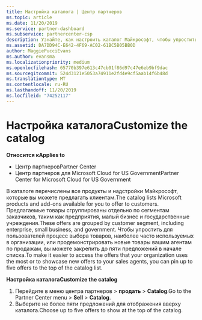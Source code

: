 ```yaml
---
title: Настройка каталога | Центр партнеров
ms.topic: article
ms.date: 11/20/2019
ms.service: partner-dashboard
ms.subservice: partnercenter-csp
description: Узнайте, как настроить каталог Майкрософт, чтобы упростить доступ к предложениям партнеров или продуктам, которые в большинстве случаев используются в вашей организации.
ms.assetid: DA7DD94C-E642-4F69-AC02-61BC5B05BB0D
author: MaggiePucciEvans
ms.author: evansma
ms.localizationpriority: medium
ms.openlocfilehash: 65770b397e613c47cb01f86d97c47e6eb9bf9dac
ms.sourcegitcommit: 524d3121e5053a74911e2fd4e9cf5aab14f6b48d
ms.translationtype: MT
ms.contentlocale: ru-RU
ms.lasthandoff: 11/20/2019
ms.locfileid: "74252117"
---
```

# <a name="customize-the-catalog"></a><span data-ttu-id="8392d-103">Настройка каталога</span><span class="sxs-lookup"><span data-stu-id="8392d-103">Customize the catalog</span></span>

<span data-ttu-id="8392d-104">**Относится к**</span><span class="sxs-lookup"><span data-stu-id="8392d-104">**Applies to**</span></span>

-  <span data-ttu-id="8392d-105">Центр партнеров</span><span class="sxs-lookup"><span data-stu-id="8392d-105">Partner Center</span></span>
-  <span data-ttu-id="8392d-106">Центр партнеров для Microsoft Cloud for US Government</span><span class="sxs-lookup"><span data-stu-id="8392d-106">Partner Center for Microsoft Cloud for US Government</span></span>


<span data-ttu-id="8392d-107">В каталоге перечислены все продукты и надстройки Майкрософт, которые вы можете предлагать клиентам.</span><span class="sxs-lookup"><span data-stu-id="8392d-107">The catalog lists Microsoft products and add-ons available for you to offer to customers.</span></span> <span data-ttu-id="8392d-108">Предлагаемые товары сгруппированы отдельно по сегментам заказчиков, таким как предприятия, малый бизнес и государственные учреждения.</span><span class="sxs-lookup"><span data-stu-id="8392d-108">These offers are grouped by customer segment, including enterprise, small business, and government.</span></span> <span data-ttu-id="8392d-109">Чтобы упростить для пользователей процесс выбора товаров, наиболее часто используемых в организации, или продемонстрировать новые товары вашим агентам по продажам, вы можете закрепить до пяти предложений в начале списка.</span><span class="sxs-lookup"><span data-stu-id="8392d-109">To make it easier to access the offers that your organization uses the most or to showcase new offers to your sales agents, you can pin up to five offers to the top of the catalog list.</span></span>

<span data-ttu-id="8392d-110">**Настройка каталога**</span><span class="sxs-lookup"><span data-stu-id="8392d-110">**Customize the catalog**</span></span>

1.  <span data-ttu-id="8392d-111">Перейдите в меню центра партнеров &gt; **продать** &gt; **Catalog**.</span><span class="sxs-lookup"><span data-stu-id="8392d-111">Go to the Partner Center menu &gt; **Sell** &gt; **Catalog**.</span></span>
2.  <span data-ttu-id="8392d-112">Выберите не более пяти предложений для отображения вверху каталога.</span><span class="sxs-lookup"><span data-stu-id="8392d-112">Choose up to five offers to show at the top of the catalog.</span></span>

 

 



